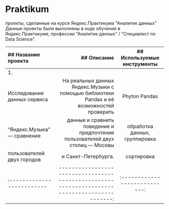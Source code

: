 # Praktikum
проекты, сделанные на курсе Яндекс.Практикума "Аналитик данных"
Данные проекты были выполнены в ходе обучения в Яндекс.Практикуме, профессии "Аналитик данных" / "Специалист по Data Science".

| ## Название проекта        | ## Описание                                                                                   | ## Используемые инструменты |
| :------------------------- | --------------------------------------------------------------------------------------------: |:---------------------------:|
| 1.                         |                                                                                               |                             |
| Исследование данных сервиса| На реальных данных Яндекс.Музыки c помощью библиотеки Pandas и её возможностей проверить      |Phyton Pandas                |
|“Яндекс.Музыка” — сравнение | данные и сравнить поведение и предпочтения пользователей двух столиц — Москвы                 |обработка данных, группировка|  
|пользователей двух городов  | и Санкт-Петербурга.                                                                           |сортировка                   |
| :------------------------- | --------------------------------------------------------------------------------------------: |:---------------------------:|
